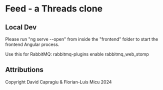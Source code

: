 # Feed - a Threads clone

## Local Dev

Please run "ng serve --open" from inside the "frontend" folder to start the frontend Angular process.

Use this for RabbitMQ: rabbitmq-plugins enable rabbitmq_web_stomp


## Attributions

Copyright David Capragiu & Florian-Luis Micu 2024
